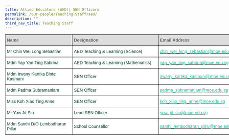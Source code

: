 ```yaml
---
title: Allied Educators (AED)| SEN Officers
permalink: /our-people/Teaching-Staff/aed/
description: ""
third_nav_title: Teaching Staff
---
```

<style type="text/css">
.tg  {border-collapse:collapse;border-spacing:0;margin:0px auto;}
.tg td{border-color:black;border-style:solid;border-width:1px;font-family:Arial, sans-serif;font-size:14px;
  overflow:hidden;padding:10px 5px;word-break:normal;}
.tg th{border-color:black;border-style:solid;border-width:1px;font-family:Arial, sans-serif;font-size:14px;
  font-weight:normal;overflow:hidden;padding:10px 5px;word-break:normal;}
.tg .tg-yhj3{background-color:#FFF;color:#0C463A;text-align:left;vertical-align:middle}
.tg .tg-feqv{background-color:#DDD;color:#666;font-weight:bold;text-align:left;vertical-align:middle}
.tg .tg-o5fr{background-color:#FFF;color:#FD6500;text-align:left;vertical-align:middle}
</style>
<table class="tg" style="undefined;table-layout: fixed; width: 800px">
<colgroup>
<col style="width: 223px">
<col style="width: 287px">
<col style="width: 300px">
</colgroup>
<tbody>
  <tr>
    <td class="tg-feqv"><span style="color:#666;background-color:#DDD">Name</span></td>
    <td class="tg-feqv"><span style="color:#666;background-color:#DDD">Designation</span></td>
    <td class="tg-feqv"><span style="color:#666;background-color:#DDD">Email Address</span></td>
  </tr>
  <tr>
    <td class="tg-yhj3">Mr Chin Wei Long Sebastian<br></td>
    <td class="tg-yhj3">AED Teaching &amp; Learning (Science)<br></td>
    <td class="tg-o5fr"><a href="mailto:chin_wei_long_sebastian@moe.edu.sg"><span style="text-decoration:none;color:#1ABC9C">chin_wei_long_sebastian@moe.edu.sg</span></a><br></td>
  </tr>
	<tr>
    <td class="tg-yhj3">Mdm Yap Yan Ting Sabrina </td>
    <td class="tg-yhj3">AED Teaching &amp; Learning (Mathematics)</td>
    <td class="tg-o5fr"><a href="mailto:yap_yan_ting_sabrina@moe.edu.sg"><span style="text-decoration:none;color:#1ABC9C">yap_yan_ting_sabrina@moe.edu.sg</span></a> </td>
  </tr>
  <tr>
    <td class="tg-yhj3">Mdm Irwany Kartika Binte Kasmani<br></td>
    <td class="tg-yhj3">SEN Officer<br></td>
    <td class="tg-o5fr"><a href="mailto:irwany_kartika_kasmani@moe.edu.sg"><span style="text-decoration:none;color:#1ABC9C">irwany_kartika_kasmani@moe.edu.sg</span></a><br></td>
  </tr>
  <tr>
    <td class="tg-yhj3">Mdm Padma Subramaniam </td>
    <td class="tg-yhj3"> SEN Officer</td>
    <td class="tg-o5fr"><a href="mailto:padma_subramaniam@moe.edu.sg"><span style="text-decoration:none;color:#1ABC9C">padma_subramaniam@moe.edu.sg</span></a> </td>
  </tr>
  <tr>
    <td class="tg-yhj3">Miss Koh Xiao Ting Anne</td>
    <td class="tg-yhj3">SEN Officer </td>
    <td class="tg-o5fr"><a href="mailto:koh_xiao_ting_anne@moe.edu.sg"><span style="text-decoration:none;color:#1ABC9C">koh_xiao_ting_anne@moe.edu.sg</span></a> </td>
  </tr>
  <tr>
    <td class="tg-yhj3">Mr Yow Jit Sin</td>
    <td class="tg-yhj3">Lead SEN Officer </td>
    <td class="tg-o5fr"><a href="mailto:yow_jit_sin@moe.edu.sg"><span style="text-decoration:none;color:#1ABC9C">yow_jit_sin@moe.edu.sg</span></a></td>
  </tr>
	<tr>
    <td class="tg-yhj3">Mdm Santhi D/O Lembodharan Pillai</td>
    <td class="tg-yhj3">School Counsellor </td>
    <td class="tg-o5fr"><a href="mailto:santhi_lembodharan_pillai@moe.edu.sg"><span style="text-decoration:none;color:#1ABC9C">santhi_lembodharan_pillai@moe.edu.sg</span></a> </td>
  </tr>
</tbody>
</table>
